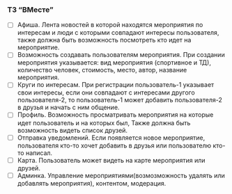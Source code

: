 ### ТЗ “ВМесте”
- [ ] Афиша. Лента новостей в которой находятся мероприятия по интересам и люди с которыми совпадают интересы пользователя, также должна быть возможность посмотреть кто идет на мероприятие.
- [ ] Возможность создавать пользователям мероприятия. При создании мероприятия указывается: вид мероприятия (спортивное и ТД), количество человек, стоимость, место, автор, название мероприятия. 
- [ ] Круги по интересам. При регистрации пользователь-1  указывает свои интересы, если они совпадают с интересами другого пользователя-2, то пользователь-1 может добавить пользователя-2 в друзья и начать с ним общение. 
- [ ] Профиль. Возможность просматривать мероприятия на которые идет пользователь и на которых был, Также должна быть возможность видеть список друзей. 
- [ ] Отправка уведомлений. Если появляется новое мероприятие, пользователя кто-то хочет добавить в друзья или пользователю кто-то написал.
- [ ] Карта. Пользователь может видеть на карте мероприятия или друзей. 
- [ ] Админка. Управление мероприятиями(возмозможность удалять или добавлять мероприятия), контентом, модерация. 
